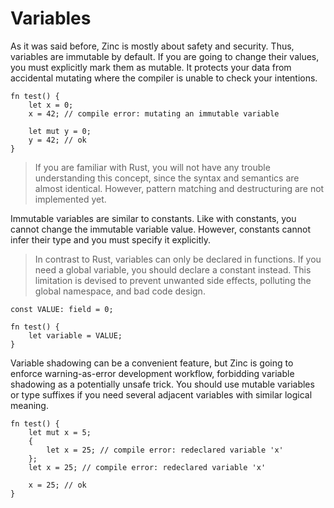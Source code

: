 # Variables

As it was said before, Zinc is mostly about safety and security. Thus,
variables are immutable by default. If you are going to change their values,
you must explicitly mark them as mutable. It protects your data from accidental
mutating where the compiler is unable to check your intentions.

```rust,no_run,noplaypen
fn test() {
    let x = 0;    
    x = 42; // compile error: mutating an immutable variable

    let mut y = 0;
    y = 42; // ok
}
```

> If you are familiar with Rust, you will not have any trouble understanding this
> concept, since the syntax and semantics are almost identical. However, pattern
> matching and destructuring are not implemented yet.

Immutable variables are similar to constants. Like with constants, you cannot
change the immutable variable value. However, constants cannot infer their type
and you must specify it explicitly.

> In contrast to Rust, variables can only be declared in functions. If you need a
> global variable, you should declare a constant instead. This limitation is devised to
> prevent unwanted side effects, polluting the global namespace, and bad code design.

```rust,no_run,noplaypen
const VALUE: field = 0;

fn test() {
    let variable = VALUE;
}
```

Variable shadowing can be a convenient feature, but Zinc is going to enforce
warning-as-error development workflow, forbidding variable shadowing as a
potentially unsafe trick. You should use mutable variables or type suffixes
if you need several adjacent variables with similar logical meaning.

```rust,no_run,noplaypen
fn test() {
    let mut x = 5;
    {        
        let x = 25; // compile error: redeclared variable 'x'
    };    
    let x = 25; // compile error: redeclared variable 'x'

    x = 25; // ok
}
```

